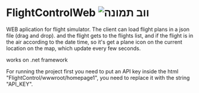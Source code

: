 # FlightControlWeb                                                  ![ווב תמונה](https://user-images.githubusercontent.com/48644222/88546713-73991100-d025-11ea-91b7-9c0d9043e571.png)

WEB aplication for flight simulator.
The client can load flight plans in a json file (drag and drop).
and the flight gets to the flights list,
and if the flight is in the air according to the date time, 
so it's get a plane icon on the current location on the map,
which update every few seconds.


works on .net framework 


For running the project first you need to put an API key inside the html "FlightControl/wwwroot/homepage1", 
you need to replace it with the string "API_KEY".
